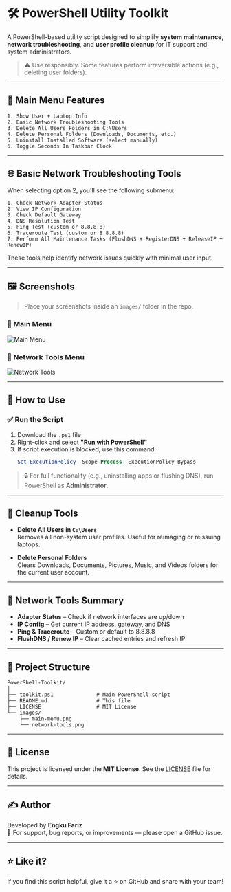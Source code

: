 # 🛠️ PowerShell Utility Toolkit

A PowerShell-based utility script designed to simplify **system maintenance**, **network troubleshooting**, and **user profile cleanup** for IT support and system administrators.

> ⚠️ Use responsibly. Some features perform irreversible actions (e.g., deleting user folders).

---

## 📌 Main Menu Features

```
1. Show User + Laptop Info
2. Basic Network Troubleshooting Tools
3. Delete All Users Folders in C:\Users
4. Delete Personal Folders (Downloads, Documents, etc.)
5. Uninstall Installed Software (select manually)
6. Toggle Seconds In Taskbar Clock
```

---

## 🌐 Basic Network Troubleshooting Tools

When selecting option 2, you'll see the following submenu:

```
1. Check Network Adapter Status
2. View IP Configuration
3. Check Default Gateway
4. DNS Resolution Test
5. Ping Test (custom or 8.8.8.8)
6. Traceroute Test (custom or 8.8.8.8)
7. Perform All Maintenance Tasks (FlushDNS + RegisterDNS + ReleaseIP + RenewIP)
```

These tools help identify network issues quickly with minimal user input.

---

## 🖼️ Screenshots

> Place your screenshots inside an `images/` folder in the repo.

### 🔷 Main Menu

![Main Menu](images/main-menu.png)

### 🔷 Network Tools Menu

![Network Tools](images/network-tools.png)

---

## 🚀 How to Use

### ✅ Run the Script

1. Download the `.ps1` file
2. Right-click and select **"Run with PowerShell"**
3. If script execution is blocked, use this command:
   ```powershell
   Set-ExecutionPolicy -Scope Process -ExecutionPolicy Bypass
   ```

> 🔒 For full functionality (e.g., uninstalling apps or flushing DNS), run PowerShell as **Administrator**.

---

## 🧹 Cleanup Tools

- **Delete All Users in `C:\Users`**  
  Removes all non-system user profiles. Useful for reimaging or reissuing laptops.

- **Delete Personal Folders**  
  Clears Downloads, Documents, Pictures, Music, and Videos folders for the current user account.

---

## 📡 Network Tools Summary

- **Adapter Status** – Check if network interfaces are up/down
- **IP Config** – Get current IP address, gateway, and DNS
- **Ping & Traceroute** – Custom or default to 8.8.8.8
- **FlushDNS / Renew IP** – Clear cached entries and refresh IP

---

## 📁 Project Structure

```
PowerShell-Toolkit/
│
├── toolkit.ps1              # Main PowerShell script
├── README.md                # This file
├── LICENSE                  # MIT License
└── images/
    ├── main-menu.png
    └── network-tools.png
```

---

## 📜 License

This project is licensed under the **MIT License**. See the [LICENSE](LICENSE) file for details.

---

## ✍️ Author

Developed by **Engku Fariz**  
📧 For support, bug reports, or improvements — please open a GitHub issue.

---

## ⭐️ Like it?

If you find this script helpful, give it a ⭐ on GitHub and share with your team!
